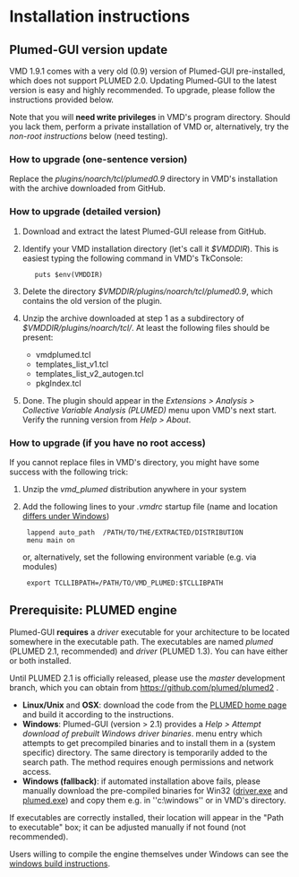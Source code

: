 Installation instructions
========================================



Plumed-GUI version update
----------------------------------------

VMD 1.9.1 comes with a very old (0.9) version of Plumed-GUI
pre-installed, which does not support PLUMED 2.0. Updating Plumed-GUI
to the latest version is easy and highly recommended. To upgrade,
please follow the instructions provided below.

Note that you will **need write privileges** in VMD's program
directory. Should you lack them, perform a private installation of VMD 
or, alternatively, try the _non-root instructions_ below (need testing).


### How to upgrade (one-sentence version) ###

Replace the _plugins/noarch/tcl/plumed0.9_ directory in VMD's installation with
the archive downloaded from GitHub.


### How to upgrade (detailed version) ###

1. Download and extract the latest Plumed-GUI release from GitHub.

2. Identify your VMD installation directory (let's call it
   _$VMDDIR_). This is easiest typing the following command in VMD's
   TkConsole:

          puts $env(VMDDIR)

3. Delete the directory  _$VMDDIR/plugins/noarch/tcl/plumed0.9_, 
   which contains the old version of the plugin.

4. Unzip the archive downloaded at step 1 as a subdirectory of _$VMDDIR/plugins/noarch/tcl/_.  At least the following files should be present:
   * vmdplumed.tcl
   * templates_list_v1.tcl
   * templates_list_v2_autogen.tcl
   * pkgIndex.tcl


5. Done. The plugin should appear in the _Extensions > Analysis >
   Collective Variable Analysis (PLUMED)_ menu upon VMD's next
   start. Verify the running version from _Help > About_.


### How to upgrade (if you have no root access) ###

If you cannot replace files in VMD's directory, you might have some success with the following trick:

1. Unzip the _vmd_plumed_ distribution anywhere in your system

2. Add the following lines to your _.vmdrc_ startup file (name and location [differs under Windows](http://www.ks.uiuc.edu/Research/vmd/vmd-1.7/ug/node197.html))

        lappend auto_path  /PATH/TO/THE/EXTRACTED/DISTRIBUTION
        menu main on

   or, alternatively, set the following environment variable (e.g. via modules)

        export TCLLIBPATH=/PATH/TO/VMD_PLUMED:$TCLLIBPATH






Prerequisite: PLUMED engine
----------------------------------------

Plumed-GUI **requires** a _driver_  executable for your architecture to be located somewhere in the
executable path.  The executables are named _plumed_ (PLUMED 2.1, recommended) and _driver_ (PLUMED 1.3).
You can have either or both installed.  

Until PLUMED 2.1 is officially released, please use the _master_ development branch, which you
can obtain from https://github.com/plumed/plumed2 .


 * **Linux/Unix** and **OSX**:   download the code from the [PLUMED home page](http://www.plumed-code.org) and build it according to the instructions.  
 * **Windows**: Plumed-GUI (version > 2.1) provides a _Help > Attempt download of prebuilt Windows driver binaries_.
 menu entry which attempts to get precompiled binaries and to install them in a (system specific) directory. The same directory is temporarily added to the search path. The method requires enough permissions and network access. 
 * **Windows (fallback)**: if automated installation above fails, please manually download the pre-compiled binaries for Win32 ([driver.exe](http://www.multiscalelab.org/utilities/PlumedGUI?action=AttachFile&do=get&target=driver.exe) and [plumed.exe](http://www.multiscalelab.org/utilities/PlumedGUI?action=AttachFile&do=get&target=plumed.exe)) and copy them e.g. in ''c:\windows'' or in VMD's directory. 


If executables are correctly installed, their location will appear in the "Path to executable" box; it can be adjusted manually if not found (not recommended). 

Users willing to compile the engine themselves under Windows can see the [windows build instructions](http://www.multiscalelab.org/utilities/PlumedGUI/BuildWin32).




